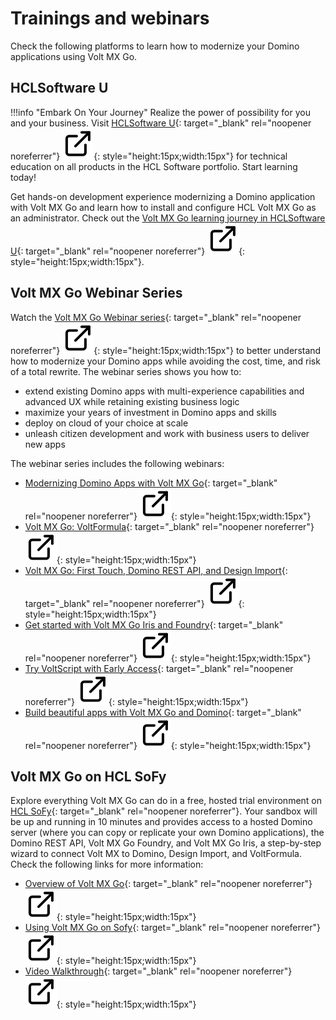 # Trainings and webinars 

Check the following platforms to learn how to modernize your Domino applications using Volt MX Go. 

## HCLSoftware U

!!!info "Embark On Your Journey"
    Realize the power of possibility for you and your business. Visit [HCLSoftware U](https://hclsoftwareu.hcltechsw.com/ "Link opens a new tab"){: target="_blank" rel="noopener noreferrer"}&nbsp;![link image](../assets/images/external-link.svg){: style="height:15px;width:15px"} for technical education on all products in the HCL Software portfolio. Start learning today!

Get hands-on development experience modernizing a Domino application with Volt MX Go and learn how to install and configure HCL Volt MX Go as an administrator. Check out the [Volt MX Go learning journey in HCLSoftware U](https://hclsoftwareu.hcltechsw.com/volt-mx-go "Link opens a new tab"){: target="_blank" rel="noopener noreferrer"}&nbsp;![link image](../assets/images/external-link.svg){: style="height:15px;width:15px"}.

## Volt MX Go Webinar Series

Watch the [Volt MX Go Webinar series](https://www.youtube.com/playlist?list=PLEjl4yzB6ckEi3PDf0UKyotYpojLzUIDF "Link opens a new tab"){: target="_blank" rel="noopener noreferrer"}&nbsp;![link image](../assets/images/external-link.svg){: style="height:15px;width:15px"} to better understand how to modernize your Domino apps while avoiding the cost, time, and risk of a total rewrite. The webinar series shows you how to:

- extend existing Domino apps with multi-experience capabilities and advanced UX while retaining existing business logic
- maximize your years of investment in Domino apps and skills
- deploy on cloud of your choice at scale
- unleash citizen development and work with business users to deliver new apps

The webinar series includes the following webinars:

- [Modernizing Domino Apps with Volt MX Go](https://www.youtube.com/watch?v=90GAEFmKvng&list=PLEjl4yzB6ckEi3PDf0UKyotYpojLzUIDF&index=1&pp=iAQB "Link opens a new tab"){: target="_blank" rel="noopener noreferrer"}&nbsp;![link image](../assets/images/external-link.svg){: style="height:15px;width:15px"}
- [Volt MX Go: VoltFormula](https://www.youtube.com/watch?v=a_d0y0OJzfc&list=PLEjl4yzB6ckEi3PDf0UKyotYpojLzUIDF&index=2&pp=iAQB "Link opens a new tab"){: target="_blank" rel="noopener noreferrer"}&nbsp;![link image](../assets/images/external-link.svg){: style="height:15px;width:15px"}
- [Volt MX Go: First Touch, Domino REST API, and Design Import](https://www.youtube.com/watch?v=ipelDFuYjHw&list=PLEjl4yzB6ckEi3PDf0UKyotYpojLzUIDF&index=3&pp=iAQB "Link opens a new tab"){: target="_blank" rel="noopener noreferrer"}&nbsp;![link image](../assets/images/external-link.svg){: style="height:15px;width:15px"}
- [Get started with Volt MX Go Iris and Foundry](https://www.youtube.com/watch?v=rWQKhgb_Ang&list=PLEjl4yzB6ckEi3PDf0UKyotYpojLzUIDF&index=4&pp=iAQB "Link opens a new tab"){: target="_blank" rel="noopener noreferrer"}&nbsp;![link image](../assets/images/external-link.svg){: style="height:15px;width:15px"}
- [Try VoltScript with Early Access](https://www.youtube.com/watch?v=Nfl6LCFySPA&list=PLEjl4yzB6ckEi3PDf0UKyotYpojLzUIDF&index=5&pp=iAQB "Link opens a new tab"){: target="_blank" rel="noopener noreferrer"}&nbsp;![link image](../assets/images/external-link.svg){: style="height:15px;width:15px"}
- [Build beautiful apps with Volt MX Go and Domino](https://www.youtube.com/watch?v=IqQcBGMcjl4&list=PLEjl4yzB6ckEi3PDf0UKyotYpojLzUIDF&index=6&pp=iAQB "Link opens a new tab"){: target="_blank" rel="noopener noreferrer"}&nbsp;![link image](../assets/images/external-link.svg){: style="height:15px;width:15px"}


## Volt MX Go on HCL SoFy

Explore everything Volt MX Go can do in a free, hosted trial environment on [HCL SoFy](https://hclsofy.com/ "Link opens a new tab"){: target="_blank" rel="noopener noreferrer"}. Your sandbox will be up and running in 10 minutes and provides access to a hosted Domino server (where you can copy or replicate your own Domino applications), the Domino REST API, Volt MX Go Foundry, and Volt MX Go Iris, a step-by-step wizard to connect Volt MX to Domino, Design Import, and VoltFormula. Check the following links for more information:

- [Overview of Volt MX Go](https://hclsofy.com/sofy/catalog/hcl-voltmxgo-small?view=doc&file=documentation.md "Link opens a new tab"){: target="_blank" rel="noopener noreferrer"}&nbsp;![link image](../assets/images/external-link.svg){: style="height:15px;width:15px"}
- [Using Volt MX Go on Sofy](https://hclsofy.com/sofy/catalog/hcl-voltmxgo-small?view=doc&file=using-voltmxgo.md "Link opens a new tab"){: target="_blank" rel="noopener noreferrer"}&nbsp;![link image](../assets/images/external-link.svg){: style="height:15px;width:15px"}
- [Video Walkthrough](https://hclsofy.com/sofy/catalog/hcl-voltmxgo-small?view=doc&file=video-walkthrough.md "Link opens a new tab"){: target="_blank" rel="noopener noreferrer"}&nbsp;![link image](../assets/images/external-link.svg){: style="height:15px;width:15px"}